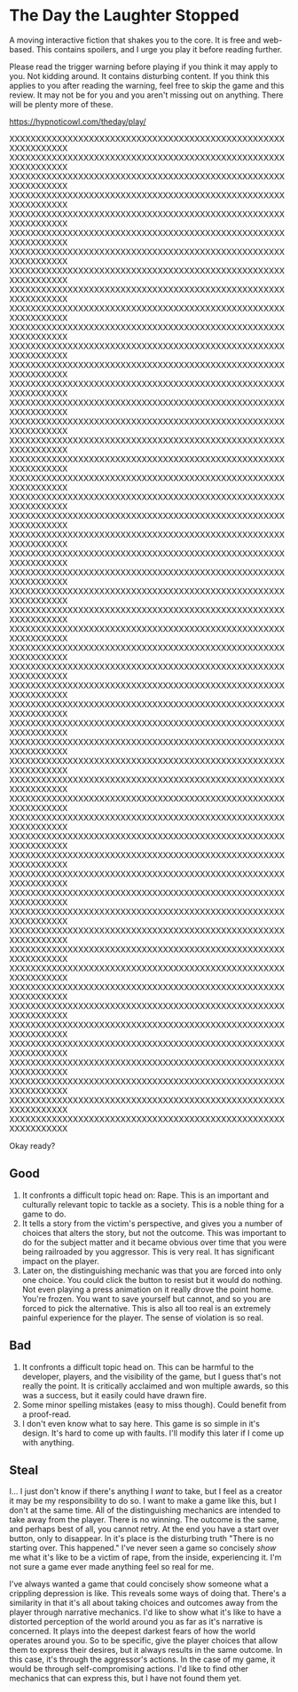 # The Day the Laughter Stopped

A moving interactive fiction that shakes you to the core. It is free and web-based. This contains spoilers, and I urge you play it before reading further.

Please read the trigger warning before playing if you think it may apply to you. Not kidding around. It contains disturbing content. If you think this applies to you after reading the warning, feel free to skip the game and this review. It may not be for you and you aren't missing out on anything. There will be plenty more of these.

https://hypnoticowl.com/theday/play/ 

XXXXXXXXXXXXXXXXXXXXXXXXXXXXXXXXXXXXXXXXXXXXXXXXXXXXXXXXXXXXXXX
XXXXXXXXXXXXXXXXXXXXXXXXXXXXXXXXXXXXXXXXXXXXXXXXXXXXXXXXXXXXXXX
XXXXXXXXXXXXXXXXXXXXXXXXXXXXXXXXXXXXXXXXXXXXXXXXXXXXXXXXXXXXXXX
XXXXXXXXXXXXXXXXXXXXXXXXXXXXXXXXXXXXXXXXXXXXXXXXXXXXXXXXXXXXXXX
XXXXXXXXXXXXXXXXXXXXXXXXXXXXXXXXXXXXXXXXXXXXXXXXXXXXXXXXXXXXXXX
XXXXXXXXXXXXXXXXXXXXXXXXXXXXXXXXXXXXXXXXXXXXXXXXXXXXXXXXXXXXXXX
XXXXXXXXXXXXXXXXXXXXXXXXXXXXXXXXXXXXXXXXXXXXXXXXXXXXXXXXXXXXXXX
XXXXXXXXXXXXXXXXXXXXXXXXXXXXXXXXXXXXXXXXXXXXXXXXXXXXXXXXXXXXXXX
XXXXXXXXXXXXXXXXXXXXXXXXXXXXXXXXXXXXXXXXXXXXXXXXXXXXXXXXXXXXXXX
XXXXXXXXXXXXXXXXXXXXXXXXXXXXXXXXXXXXXXXXXXXXXXXXXXXXXXXXXXXXXXX
XXXXXXXXXXXXXXXXXXXXXXXXXXXXXXXXXXXXXXXXXXXXXXXXXXXXXXXXXXXXXXX
XXXXXXXXXXXXXXXXXXXXXXXXXXXXXXXXXXXXXXXXXXXXXXXXXXXXXXXXXXXXXXX
XXXXXXXXXXXXXXXXXXXXXXXXXXXXXXXXXXXXXXXXXXXXXXXXXXXXXXXXXXXXXXX
XXXXXXXXXXXXXXXXXXXXXXXXXXXXXXXXXXXXXXXXXXXXXXXXXXXXXXXXXXXXXXX
XXXXXXXXXXXXXXXXXXXXXXXXXXXXXXXXXXXXXXXXXXXXXXXXXXXXXXXXXXXXXXX
XXXXXXXXXXXXXXXXXXXXXXXXXXXXXXXXXXXXXXXXXXXXXXXXXXXXXXXXXXXXXXX
XXXXXXXXXXXXXXXXXXXXXXXXXXXXXXXXXXXXXXXXXXXXXXXXXXXXXXXXXXXXXXX
XXXXXXXXXXXXXXXXXXXXXXXXXXXXXXXXXXXXXXXXXXXXXXXXXXXXXXXXXXXXXXX
XXXXXXXXXXXXXXXXXXXXXXXXXXXXXXXXXXXXXXXXXXXXXXXXXXXXXXXXXXXXXXX
XXXXXXXXXXXXXXXXXXXXXXXXXXXXXXXXXXXXXXXXXXXXXXXXXXXXXXXXXXXXXXX
XXXXXXXXXXXXXXXXXXXXXXXXXXXXXXXXXXXXXXXXXXXXXXXXXXXXXXXXXXXXXXX
XXXXXXXXXXXXXXXXXXXXXXXXXXXXXXXXXXXXXXXXXXXXXXXXXXXXXXXXXXXXXXX
XXXXXXXXXXXXXXXXXXXXXXXXXXXXXXXXXXXXXXXXXXXXXXXXXXXXXXXXXXXXXXX
XXXXXXXXXXXXXXXXXXXXXXXXXXXXXXXXXXXXXXXXXXXXXXXXXXXXXXXXXXXXXXX
XXXXXXXXXXXXXXXXXXXXXXXXXXXXXXXXXXXXXXXXXXXXXXXXXXXXXXXXXXXXXXX
XXXXXXXXXXXXXXXXXXXXXXXXXXXXXXXXXXXXXXXXXXXXXXXXXXXXXXXXXXXXXXX
XXXXXXXXXXXXXXXXXXXXXXXXXXXXXXXXXXXXXXXXXXXXXXXXXXXXXXXXXXXXXXX
XXXXXXXXXXXXXXXXXXXXXXXXXXXXXXXXXXXXXXXXXXXXXXXXXXXXXXXXXXXXXXX
XXXXXXXXXXXXXXXXXXXXXXXXXXXXXXXXXXXXXXXXXXXXXXXXXXXXXXXXXXXXXXX
XXXXXXXXXXXXXXXXXXXXXXXXXXXXXXXXXXXXXXXXXXXXXXXXXXXXXXXXXXXXXXX
XXXXXXXXXXXXXXXXXXXXXXXXXXXXXXXXXXXXXXXXXXXXXXXXXXXXXXXXXXXXXXX
XXXXXXXXXXXXXXXXXXXXXXXXXXXXXXXXXXXXXXXXXXXXXXXXXXXXXXXXXXXXXXX
XXXXXXXXXXXXXXXXXXXXXXXXXXXXXXXXXXXXXXXXXXXXXXXXXXXXXXXXXXXXXXX
XXXXXXXXXXXXXXXXXXXXXXXXXXXXXXXXXXXXXXXXXXXXXXXXXXXXXXXXXXXXXXX
XXXXXXXXXXXXXXXXXXXXXXXXXXXXXXXXXXXXXXXXXXXXXXXXXXXXXXXXXXXXXXX
XXXXXXXXXXXXXXXXXXXXXXXXXXXXXXXXXXXXXXXXXXXXXXXXXXXXXXXXXXXXXXX
XXXXXXXXXXXXXXXXXXXXXXXXXXXXXXXXXXXXXXXXXXXXXXXXXXXXXXXXXXXXXXX
XXXXXXXXXXXXXXXXXXXXXXXXXXXXXXXXXXXXXXXXXXXXXXXXXXXXXXXXXXXXXXX
XXXXXXXXXXXXXXXXXXXXXXXXXXXXXXXXXXXXXXXXXXXXXXXXXXXXXXXXXXXXXXX
XXXXXXXXXXXXXXXXXXXXXXXXXXXXXXXXXXXXXXXXXXXXXXXXXXXXXXXXXXXXXXX
XXXXXXXXXXXXXXXXXXXXXXXXXXXXXXXXXXXXXXXXXXXXXXXXXXXXXXXXXXXXXXX
XXXXXXXXXXXXXXXXXXXXXXXXXXXXXXXXXXXXXXXXXXXXXXXXXXXXXXXXXXXXXXX
XXXXXXXXXXXXXXXXXXXXXXXXXXXXXXXXXXXXXXXXXXXXXXXXXXXXXXXXXXXXXXX
XXXXXXXXXXXXXXXXXXXXXXXXXXXXXXXXXXXXXXXXXXXXXXXXXXXXXXXXXXXXXXX
XXXXXXXXXXXXXXXXXXXXXXXXXXXXXXXXXXXXXXXXXXXXXXXXXXXXXXXXXXXXXXX
XXXXXXXXXXXXXXXXXXXXXXXXXXXXXXXXXXXXXXXXXXXXXXXXXXXXXXXXXXXXXXX
XXXXXXXXXXXXXXXXXXXXXXXXXXXXXXXXXXXXXXXXXXXXXXXXXXXXXXXXXXXXXXX
XXXXXXXXXXXXXXXXXXXXXXXXXXXXXXXXXXXXXXXXXXXXXXXXXXXXXXXXXXXXXXX
XXXXXXXXXXXXXXXXXXXXXXXXXXXXXXXXXXXXXXXXXXXXXXXXXXXXXXXXXXXXXXX
XXXXXXXXXXXXXXXXXXXXXXXXXXXXXXXXXXXXXXXXXXXXXXXXXXXXXXXXXXXXXXX
XXXXXXXXXXXXXXXXXXXXXXXXXXXXXXXXXXXXXXXXXXXXXXXXXXXXXXXXXXXXXXX
XXXXXXXXXXXXXXXXXXXXXXXXXXXXXXXXXXXXXXXXXXXXXXXXXXXXXXXXXXXXXXX
XXXXXXXXXXXXXXXXXXXXXXXXXXXXXXXXXXXXXXXXXXXXXXXXXXXXXXXXXXXXXXX

Okay ready?

## Good
1. It confronts a difficult topic head on: Rape. This is an important and culturally relevant topic to tackle as a society. This is a noble thing for a game to do.
2. It tells a story from the victim's perspective, and gives you a number of choices that alters the story, but not the outcome. This was important to do for the subject matter and it became obvious over time that you were being railroaded by you aggressor. This is very real. It has significant impact on the player.
3. Later on, the distinguishing mechanic was that you are forced into only one choice. You could click the button to resist but it would do nothing. Not even playing a press animation on it really drove the point home. You're frozen. You want to save yourself but cannot, and so you are forced to pick the alternative. This is also all too real is an extremely painful experience for the player. The sense of violation is so real.

## Bad
1. It confronts a difficult topic head on. This can be harmful to the developer, players, and the visibility of the game, but I guess that's not really the point. It is critically acclaimed and won multiple awards, so this was a success, but it easily could have drawn fire.
2. Some minor spelling mistakes (easy to miss though). Could benefit from a proof-read.
3. I don't even know what to say here. This game is so simple in it's design. It's hard to come up with faults. I'll modify this later if I come up with anything.

## Steal

I... I just don't know if there's anything I *want* to take, but I feel as a creator it may be my responsibility to do so. I want to make a game like this, but I don't at the same time. All of the distinguishing mechanics are intended to take away from the player. There is no winning. The outcome is the same, and perhaps best of all, you cannot retry. At the end you have a start over button, only to disappear. In it's place is the disturbing truth "There is no starting over. This happened." I've never seen a game so concisely *show* me what it's like to be a victim of rape, from the inside, experiencing it. I'm not sure a game ever made anything feel so real for me.

I've always wanted a game that could concisely show someone what a crippling depression is like. This reveals some ways of doing that. There's a similarity in that it's all about taking choices and outcomes away from the player through narrative mechanics. I'd like to show what it's like to have a distorted perception of the world around you as far as it's narrative is concerned. It plays into the deepest darkest fears of how the world operates around you. So to be specific, give the player choices that allow them to express their desires, but it always results in the same outcome. In this case, it's through the aggressor's actions. In the case of my game, it would be through self-compromising actions. I'd like to find other mechanics that can express this, but I have not found them yet.

